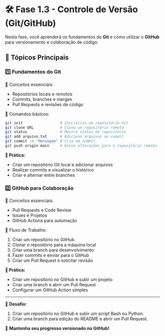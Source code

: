 # 🛠️ Fase 1.3 - Controle de Versão (Git/GitHub)

Nesta fase, você aprenderá os fundamentos do **Git** e como utilizar o **GitHub** para versionamento e colaboração de código.

## 📌 Tópicos Principais

### **1️⃣ Fundamentos do Git**
🔹 Conceitos essenciais:
- Repositórios locais e remotos
- Commits, branches e merges
- Pull Requests e revisões de código

🔹 Comandos básicos:
```bash
git init                 # Inicializa um repositório Git
git clone URL            # Clona um repositório remoto
git status               # Mostra status do repositório
git add arquivo.txt      # Adiciona arquivos ao commit
git commit -m "Mensagem" # Cria um commit
git push origin main     # Envia alterações para o repositório remoto
```

**🔧 Prática:**
- Criar um repositório Git local e adicionar arquivos
- Realizar commits e visualizar o histórico
- Criar e alternar entre branches

### **2️⃣ GitHub para Colaboração**
🔹 Conceitos essenciais:
- Pull Requests e Code Review
- Issues e Projetos
- GitHub Actions para automação

🔹 Fluxo de Trabalho:
1. Criar um repositório no GitHub
2. Clonar o repositório para a máquina local
3. Criar uma branch para desenvolvimento
4. Fazer commits e enviar para o GitHub
5. Criar um Pull Request e solicitar revisão

**🔧 Prática:**
- Criar um repositório no GitHub e subir um projeto
- Criar uma branch e abrir um Pull Request
- Configurar um GitHub Action simples

---
📌 **Desafio:**
1. Criar um repositório no GitHub e subir um script Bash ou Python.
2. Criar uma branch para edição do README e abrir um Pull Request.

🚀 **Mantenha seu progresso versionado no GitHub!**
